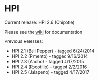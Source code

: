 HPI
===

Current release: HPI 2.6 (Chipotle)

Please see the <a href='https://github.com/tsgrp/hpi/wiki'>wiki</a> for documentation

Previous Releases:

- HPI 2.1 (Bell Pepper) - tagged 6/24/2014
- HPI 2.2 (Pimento) - tagged 9/16/2014
- HPI 2.3 (Ancho) - tagged 4/17/2015
- HPI 2.4 (Rocotillo) - tagged 2/2/2016
- HPI 2.5 (Jalapeno) - tagged 4/17/2017
